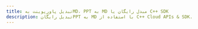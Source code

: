 ---title: تبدیل پاورپوینت بهMD، PPT به MD مبدل رایگان یا C++ SDKdescription: تبدیل رایگانPPT به MD با استفاده از C++ Cloud APIs & SDK. همچنین اسناد Microsoft PowerPoint را در Cloud ایجاد، ویرایش و رندر کنید.---